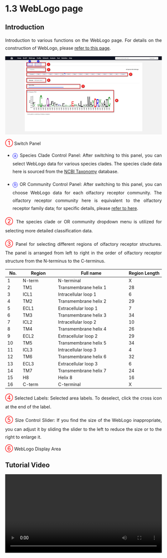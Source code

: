 # 1.3 WebLogo page

## Introduction

<p style="text-align:justify; line-height: 1.8; ">Introduction to various functions on the WebLogo page. For details on the construction of WebLogo, please <a href="#/./2-DataIntroduction/2.13-WebLogo.md">refer to this page</a>.</p>

<div style="text-align:center;">
    <img src="../data/2-figures/1-Guides/1.3.1-WebLogo.webp" alt="1.3.1-WebLogo" needTransformUrl="true" />
</div>


<span style="font-size:18px; color:red">①</span> Switch Panel

* <p style="text-align:justify; line-height: 1.8; "><span style="font-size:16px; color:blue">ⓐ</span> Species Clade Control Panel: After switching to this panel, you can select WebLogo data for various species clades. The species clade data here is sourced from the <a target="_blank" href="https://www.ncbi.nlm.nih.gov/taxonomy">NCBI Taxonomy</a> database.</p>
* <p style="text-align:justify; line-height: 1.8; "><span style="font-size:16px; color:blue">ⓑ</span> OR Community Control Panel: After switching to this panel, you can choose WebLogo data for each olfactory receptor community. The olfactory receptor community here is equivalent to the olfactory receptor family data; for specific details, please <a href="#/./2-DataIntroduction/2.16-ORFamilyCommunity.md">refer to here</a>.</p>

<p style="text-align:justify; line-height: 1.8; "><span style="font-size:18px; color:red">②</span> The species clade or OR community dropdown menu is utilized for selecting more detailed classification data.</p>

<p style="text-align:justify; line-height: 1.8; "><span style="font-size:18px; color:red">③</span> Panel for selecting different regions of olfactory receptor structures. The panel is arranged from left to right in the order of olfactory receptor structure from the N-terminus to the C-terminus.</p>

| No.  | Region | Full name             | Region Length |
| ---- | ------ | --------------------- | ------------- |
| 1    | N-term | N-terminal            | X             |
| 2    | TM1    | Transmembrane helix 1 | 28            |
| 3    | ICL1   | Intracellular loop 1  | 6             |
| 4    | TM2    | Transmembrane helix 2 | 29            |
| 5    | ECL1   | Extracellular loop 1  | 7             |
| 6    | TM3    | Transmembrane helix 3 | 34            |
| 7    | ICL2   | Intracellular loop 2  | 10            |
| 8    | TM4    | Transmembrane helix 4 | 26            |
| 9    | ECL2   | Extracellular loop 2  | 29            |
| 10   | TM5    | Transmembrane helix 5 | 34            |
| 11   | ICL3   | Intracellular loop 3  | 4             |
| 12   | TM6    | Transmembrane helix 6 | 32            |
| 13   | ECL3   | Extracellular loop 3  | 6             |
| 14   | TM7    | Transmembrane helix 7 | 24            |
| 15   | H8     | Helix 8               | 16            |
| 16   | C-term | C-terminal            | X             |

<p style="text-align:justify; line-height: 1.8; "><span style="font-size:18px; color:red">④</span> Selected Labels: Selected area labels. To deselect, click the cross icon at the end of the label.</p>

<p style="text-align:justify; line-height: 1.8; "><span style="font-size:18px; color:red">⑤</span> Size Control Slider: If you find the size of the WebLogo inappropriate, you can adjust it by sliding the slider to the left to reduce the size or to the right to enlarge it.</p>

<span style="font-size:18px; color:red">⑥</span> WebLogo Display Area

## Tutorial Video

<div style="text-align:center;">
    <video src="../data/3-videos/3.1-weblogo.mp4" width="100%" controls needTransformUrl="true"></video>
</div>



<style>
table th:nth-of-type(1) {
    width: 5%;
}
table th:nth-of-type(2) {
    width: 15%;
}
table th:nth-of-type(3) {
    width: 30%;
}
table th:nth-of-type(4) {
    width: 15%;
}
</style>


